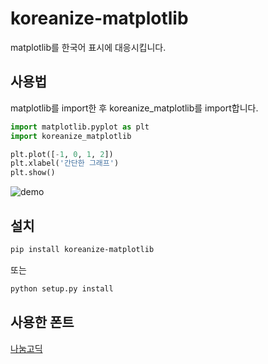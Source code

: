 # koreanize-matplotlib
matplotlib를 한국어 표시에 대응시킵니다.

## 사용법
matplotlib를 import한 후 koreanize_matplotlib를 import합니다.

```python
import matplotlib.pyplot as plt
import koreanize_matplotlib

plt.plot([-1, 0, 1, 2])
plt.xlabel('간단한 그래프')
plt.show()
```


![demo](https://github.com/ychoi-kr/koreanize-matplotlib/raw/master/demo.png "demo")

## 설치

```sh
pip install koreanize-matplotlib
```

또는

```sh
python setup.py install
```


## 사용한 폰트
[나눔고딕](https://hangeul.naver.com/2021/fonts/nanum)

